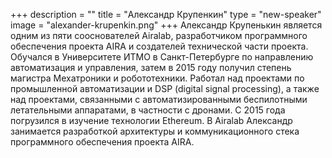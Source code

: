 +++
description = ""
title = "Александр Крупенкин"
type = "new-speaker"
image = "alexander-krupenkin.png"
+++
Александр Крупенькин является одним из пяти сооснователей Airalab, разработчиком программного обеспечения проекта AIRA и создателей технической части проекта. Обучался в Университете ИТМО в Санкт-Петербурге по направлению автоматизация и управления, затем в 2015 году получил степень магистра Мехатроники и робототехники. Работал над проектами по промышленной автоматизации и DSP (digital signal processing), а также над проектами, связанными с автоматизированными беспилотными летательными аппаратами, в частности с дронами. С 2015 года погрузился в изучение технологии Ethereum. В Airalab Александр занимается разработкой архитектуры и коммуникационного стека программного обеспечения проекта AIRA.